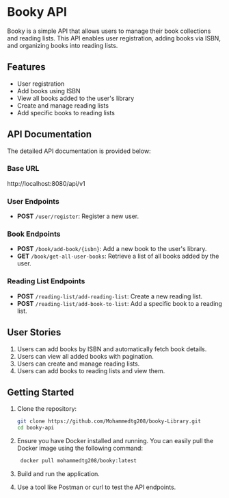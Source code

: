 # Booky API

Booky is a simple API that allows users to manage their book collections and reading lists. This API enables user registration, adding books via ISBN, and organizing books into reading lists.

## Features

- User registration
- Add books using ISBN
- View all books added to the user's library
- Create and manage reading lists
- Add specific books to reading lists

## API Documentation

The detailed API documentation is provided below:

### Base URL
http://localhost:8080/api/v1


### User Endpoints
- **POST** `/user/register`: Register a new user.

### Book Endpoints
- **POST** `/book/add-book/{isbn}`: Add a new book to the user's library.
- **GET** `/book/get-all-user-books`: Retrieve a list of all books added by the user.

### Reading List Endpoints
- **POST** `/reading-list/add-reading-list`: Create a new reading list.
- **POST** `/reading-list/add-book-to-list`: Add a specific book to a reading list.

## User Stories

1. Users can add books by ISBN and automatically fetch book details.
2. Users can view all added books with pagination.
3. Users can create and manage reading lists.
4. Users can add books to reading lists and view them.

## Getting Started

1. Clone the repository:
    ```bash
    git clone https://github.com/Mohammedtg208/booky-Library.git
    cd booky-api
    ```

2. Ensure you have Docker installed and running.
   You can easily pull the Docker image using the following command:
   ```bash
    docker pull mohammedtg208/booky:latest
    ```

4. Build and run the application.

5. Use a tool like Postman or curl to test the API endpoints.
